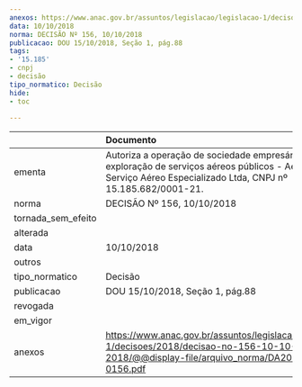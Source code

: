 ```yaml
---
anexos: https://www.anac.gov.br/assuntos/legislacao/legislacao-1/decisoes/2018/decisao-no-156-10-10-2018/@@display-file/arquivo_norma/DA2018-0156.pdf
data: 10/10/2018
norma: DECISÃO Nº 156, 10/10/2018
publicacao: DOU 15/10/2018, Seção 1, pág.88
tags:
- '15.185'
- cnpj
- decisão
tipo_normatico: Decisão
hide: 
- toc 
 
---
```


|                    | Documento                                                                                                                                                       |
|:-------------------|:----------------------------------------------------------------------------------------------------------------------------------------------------------------|
| ementa             | Autoriza a operação de sociedade empresária para exploração de serviços aéreos públicos - Aerosae Serviço Aéreo Especializado Ltda, CNPJ nº 15.185.682/0001-21. |
| norma              | DECISÃO Nº 156, 10/10/2018                                                                                                                                      |
| tornada_sem_efeito |                                                                                                                                                                 |
| alterada           |                                                                                                                                                                 |
| data               | 10/10/2018                                                                                                                                                      |
| outros             |                                                                                                                                                                 |
| tipo_normatico     | Decisão                                                                                                                                                         |
| publicacao         | DOU 15/10/2018, Seção 1, pág.88                                                                                                                                 |
| revogada           |                                                                                                                                                                 |
| em_vigor           |                                                                                                                                                                 |
| anexos             | https://www.anac.gov.br/assuntos/legislacao/legislacao-1/decisoes/2018/decisao-no-156-10-10-2018/@@display-file/arquivo_norma/DA2018-0156.pdf                   |